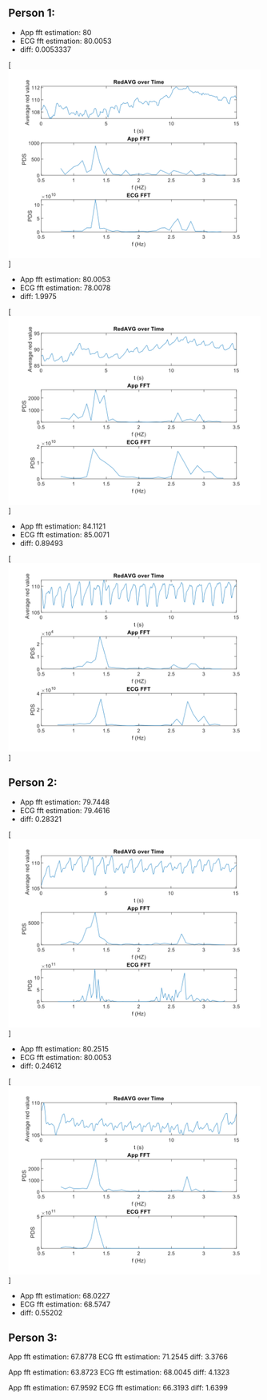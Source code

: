 ## Person 1:

- App fft estimation: 80
- ECG fft estimation: 80.0053
- diff: 0.0053337

[![person1-1](/figures/person1-1.svg)]

- App fft estimation: 80.0053
- ECG fft estimation: 78.0078
- diff: 1.9975

[![person1-2](/figures/person1-2.svg)]

- App fft estimation: 84.1121
- ECG fft estimation: 85.0071
- diff: 0.89493

[![person1-3](/figures/person1-3.svg)]

## Person 2:

- App fft estimation: 79.7448
- ECG fft estimation: 79.4616
- diff: 0.28321

[![person2-1](/figures/person2-1.svg)]

- App fft estimation: 80.2515
- ECG fft estimation: 80.0053
- diff: 0.24612

[![person2-2](/figures/person2-2.svg)]

- App fft estimation: 68.0227
- ECG fft estimation: 68.5747
- diff: 0.55202



## Person 3:

App fft estimation: 67.8778
ECG fft estimation: 71.2545
diff: 3.3766

App fft estimation: 63.8723
ECG fft estimation: 68.0045
diff: 4.1323

App fft estimation: 67.9592
ECG fft estimation: 66.3193
diff: 1.6399